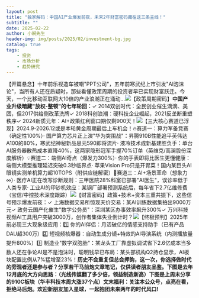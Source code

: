 ```yaml
---
layout: post
title: "独家解码：中国AI产业爆发前夜，未来2年财富密码藏在这三条主线！"
subtitle: ""
date: 2025-02-22
author: 小豌先生
header-img: img/posts/2025/02/investment-bg.jpg
catalog: true
tags:
    - 投资
    - 市场分析
    - 趋势研究
---
```


【开篇悬念】十年前乐视造车被嘲&quot;PPT公司&quot;，五年前寒武纪上市引发&quot;AI泡沫论&quot;，当所有人还在质疑时，那些看懂政策周期的投资者早已实现财富跃迁。今天，一个比移动互联网大10倍的产业浪潮正在涌动...![](https://mmbiz.qpic.cn/sz_mmbiz_jpg/https://mmbiz.qpic.cn/sz_mmbiz_jpg/ViaIfpMVXKTSWSuH0ysyhLAWKyJfXIAhTejoicS0FYfsWiaRF6kibh29RVqd8k1FYw5DrvZd4icTG42h3C878ZHGnyw/640?wx_fmt=jpeg)【政策周期密码】**中国产业升级暗藏&quot;放权-整顿&quot;的七年轮回：**✓ 2014双创时代：全民创业催生滴滴、美团，但2017供给侧改革洗牌✓ 2018科创浪潮：硬科技企业崛起，2021反垄断重塑秩序✓ 2024新质元年：AI+政策红利窗口期仅剩900天！![](https://mmbiz.qpic.cn/sz_mmbiz_jpg/https://mmbiz.qpic.cn/sz_mmbiz_jpg/ViaIfpMVXKTSWSuH0ysyhLAWKyJfXIAhTS8WFOs8ua5Ulsb8hCXT80KZ4GF13VhSvERV4bnt4yxtk5tULciaGC2A/640?wx_fmt=jpeg)【三大核心赛道已浮现】2024.9-2026.12或是本轮黄金周期最后上车机会！🔥赛道一：算力军备竞赛（确定性100%）· 国产算力芯片正上演&quot;华为突围战&quot;：昇腾910B性能追平英伟达A100的80%，寒武纪神秘新品思元590即将流片· 液冷技术成新基建胜负手：单台AI服务器散热成本直降40%，这两家隐形冠军手握70%订单（英维克/高澜股份深度解析）💡赛道二：端侧AI奇点（爆发力300%）· 你的手表即将比医生更懂健康：端侧大模型推理延迟突破0.3秒临界点· 苹果Vision Pro只是开胃菜！国内某巨头AI眼镜实测单机算力超10TOPS（附供应链解密）🚀赛道三：AI+场景革命（想象力∞）· 医疗AI正在改写诊断规则：三甲医院28%科室已部署&quot;AI医生&quot;，误诊率低于人类专家· 工业AI的印钞机效应：某钢厂部署预测系统后，每年省下2.7亿维修费（宝信/中控技术深度跟踪）![](https://mmbiz.qpic.cn/sz_mmbiz_jpg/https://mmbiz.qpic.cn/sz_mmbiz_gif/ViaIfpMVXKTSWSuH0ysyhLAWKyJfXIAhTTtW8tHkB0z6Wibu4WViaSuicgXOzRHHFpcPDSVm1hV04nvVqicoibXtequw/640?wx_fmt=gif)【财富密码】政策+技术+资本三重共振下，这些信号预示爆发前夜：✓ 上海数据交易所惊现天价交易：某AI训练数据集拍出9000万元✓ 政务云国产化催生&quot;数字公务员&quot;：深圳某区办事效率飙升300%✓ 万兴科技视频AI工具用户突破3000万，创作者集体失业倒计时？![](https://mmbiz.qpic.cn/sz_mmbiz_jpg/https://mmbiz.qpic.cn/sz_mmbiz_jpg/ViaIfpMVXKTSWSuH0ysyhLAWKyJfXIAhTYh1IIichtn8RUoISMp1P42X4mH4UicVvfO8GibcI6H9jpGJPBvq5014Fg/640?wx_fmt=jpeg)【终极预判】2025年前必现三大现象级应用：1️⃣ 你的AI伴侣：月活破亿的情感支持助手（已有产品DAU超300万）2️⃣ 短视频核爆器：自动生成分镜+特效的AI导演系统（内测播放量提升800%）3️⃣ 制造业&quot;数字双胞胎&quot;：某龙头工厂靠虚拟调试省下2.6亿成本当多数人还在争论AI是不是泡沫时，聪明钱早已布局：某头部机构Q2持仓显示，AI板块配置比例从7%猛增至23%！**历史不会重复但总会押韵，这一次，你选择做时代的旁观者还是参与者？**分享若干马前炮文章笔记，仅供读者朋友品鉴。下图是去年12月底的大方向思路：（光线传媒翻了多少倍，领益制造新高）下图是上周末分享的910C板块（华丰科技本周大涨37个点）文末福利：关注本公众号，点亮在看，拒绝马后炮。欢迎新朋友加入星球，一起抱团未来两年的时代风口!****